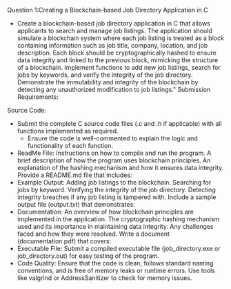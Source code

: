 Question 1:Creating a Blockchain-based Job Directory Application in C

- Create a blockchain-based job directory application in C that allows applicants to search and manage job listings. The application should simulate a blockchain system where each job listing is treated as a block containing information such as job title, company, location, and job description. Each block should be cryptographically hashed to ensure data integrity and linked to the previous block, mimicking the structure of a blockchain. Implement functions to add new job listings, search for jobs by keywords, and verify the integrity of the job directory. Demonstrate the immutability and integrity of the blockchain by detecting any unauthorized modification to job listings."
Submission Requirements:

Source Code:
- Submit the complete C source code files (.c and .h if applicable) with all functions implemented as required.
    - Ensure the code is well-commented to explain the logic and functionality of each function.
- ReadMe File:
Instructions on how to compile and run the program.
A brief description of how the program uses blockchain principles.
An explanation of the hashing mechanism and how it ensures data integrity.
Provide a README.md file that includes:
- Example Output:
Adding job listings to the blockchain.
Searching for jobs by keyword.
Verifying the integrity of the job directory.
Detecting integrity breaches if any job listing is tampered with.
Include a sample output file (output.txt) that demonstrates:
- Documentation:
An overview of how blockchain principles are implemented in the application.
The cryptographic hashing mechanism used and its importance in maintaining data integrity.
Any challenges faced and how they were resolved.
Write a document (documentation.pdf) that covers:
- Executable File:
Submit a compiled executable file (job_directory.exe or job_directory.out) for easy testing of the program.
- Code Quality:
Ensure that the code is clean, follows standard naming conventions, and is free of memory leaks or runtime errors.
Use tools like valgrind or AddressSanitizer to check for memory issues.